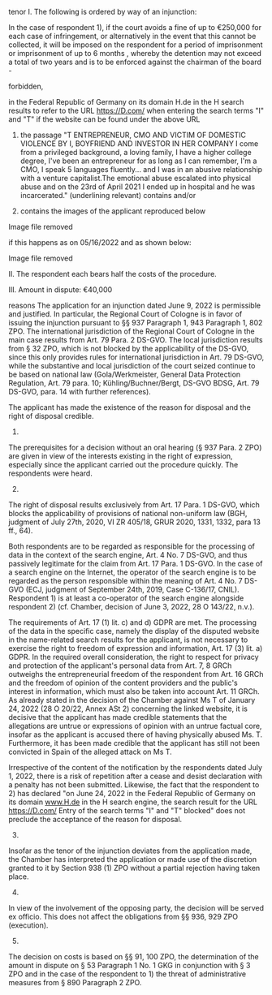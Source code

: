 tenor
I. The following is ordered by way of an injunction:

In the case of respondent 1), if the court avoids a fine of up to €250,000 for each case of infringement, or alternatively in the event that this cannot be collected, it will be imposed on the respondent for a period of imprisonment or imprisonment of up to 6 months , whereby the detention may not exceed a total of two years and is to be enforced against the chairman of the board -

forbidden,

in the Federal Republic of Germany on its domain H.de in the H search results to refer to the URL https://D.com/ when entering the search terms "I" and "T" if the website can be found under the above URL

1. the passage "T ENTREPRENEUR, CMO AND VICTIM OF DOMESTIC VIOLENCE BY I, BOYFRIEND AND INVESTOR IN HER COMPANY I come from a privileged background, a loving family, I have a higher college degree, I've been an entrepreneur for as long as I can remember, I'm a CMO, I speak 5 languages fluently... and I was in an abusive relationship with a venture capitalist.The emotional abuse escalated into physical abuse and on the 23rd of April 2021 I ended up in hospital and he was incarcerated." (underlining relevant) contains and/or

2. contains the images of the applicant reproduced below

Image file removed

if this happens as on 05/16/2022 and as shown below:

Image file removed

II. The respondent each bears half the costs of the procedure.

III. Amount in dispute: €40,000

reasons
The application for an injunction dated June 9, 2022 is permissible and justified. In particular, the Regional Court of Cologne is in favor of issuing the injunction pursuant to §§ 937 Paragraph 1, 943 Paragraph 1, 802 ZPO. The international jurisdiction of the Regional Court of Cologne in the main case results from Art. 79 Para. 2 DS-GVO. The local jurisdiction results from § 32 ZPO, which is not blocked by the applicability of the DS-GVO, since this only provides rules for international jurisdiction in Art. 79 DS-GVO, while the substantive and local jurisdiction of the court seized continue to be based on national law (Gola/Werkmeister, General Data Protection Regulation, Art. 79 para. 10; Kühling/Buchner/Bergt, DS-GVO BDSG, Art. 79 DS-GVO, para. 14 with further references).

The applicant has made the existence of the reason for disposal and the right of disposal credible.

1.

The prerequisites for a decision without an oral hearing (§ 937 Para. 2 ZPO) are given in view of the interests existing in the right of expression, especially since the applicant carried out the procedure quickly. The respondents were heard.

2.

The right of disposal results exclusively from Art. 17 Para. 1 DS-GVO, which blocks the applicability of provisions of national non-uniform law (BGH, judgment of July 27th, 2020, VI ZR 405/18, GRUR 2020, 1331, 1332, para 13 ff., 64).

Both respondents are to be regarded as responsible for the processing of data in the context of the search engine, Art. 4 No. 7 DS-GVO, and thus passively legitimate for the claim from Art. 17 Para. 1 DS-GVO. In the case of a search engine on the Internet, the operator of the search engine is to be regarded as the person responsible within the meaning of Art. 4 No. 7 DS-GVO (ECJ, judgment of September 24th, 2019, Case C-136/17, CNIL). Respondent 1) is at least a co-operator of the search engine alongside respondent 2) (cf. Chamber, decision of June 3, 2022, 28 O 143/22, n.v.).

The requirements of Art. 17 (1) lit. c) and d) GDPR are met. The processing of the data in the specific case, namely the display of the disputed website in the name-related search results for the applicant, is not necessary to exercise the right to freedom of expression and information, Art. 17 (3) lit. a) GDPR. In the required overall consideration, the right to respect for privacy and protection of the applicant's personal data from Art. 7, 8 GRCh outweighs the entrepreneurial freedom of the respondent from Art. 16 GRCh and the freedom of opinion of the content providers and the public's interest in information, which must also be taken into account Art. 11 GRCh. As already stated in the decision of the Chamber against Ms T of January 24, 2022 (28 O 20/22, Annex ASt 2) concerning the linked website, it is decisive that the applicant has made credible statements that the allegations are untrue or expressions of opinion with an untrue factual core, insofar as the applicant is accused there of having physically abused Ms. T. Furthermore, it has been made credible that the applicant has still not been convicted in Spain of the alleged attack on Ms T.

Irrespective of the content of the notification by the respondents dated July 1, 2022, there is a risk of repetition after a cease and desist declaration with a penalty has not been submitted. Likewise, the fact that the respondent to 2) has declared "on June 24, 2022 in the Federal Republic of Germany on its domain www.H.de in the H search engine, the search result for the URL https://D.com/ Entry of the search terms "I" and "T" blocked" does not preclude the acceptance of the reason for disposal.

3.

Insofar as the tenor of the injunction deviates from the application made, the Chamber has interpreted the application or made use of the discretion granted to it by Section 938 (1) ZPO without a partial rejection having taken place.

4.

In view of the involvement of the opposing party, the decision will be served ex officio. This does not affect the obligations from §§ 936, 929 ZPO (execution).

5.

The decision on costs is based on §§ 91, 100 ZPO, the determination of the amount in dispute on § 53 Paragraph 1 No. 1 GKG in conjunction with § 3 ZPO and in the case of the respondent to 1) the threat of administrative measures from § 890 Paragraph 2 ZPO.
